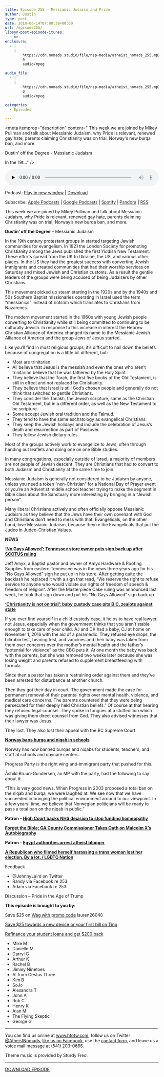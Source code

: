 ```yaml
---
title: Episode 255 – Messianic Judaism and Pride
author: Dustin
type: post
date: 2018-06-14T07:00:38+00:00
url: /episode255/
libsyn-post-episode-itunes:
  - no
enclosure:
  - |
    |
        https://cdn.nomads.studio/file/nsp-media/atheist_nomads_255.mp3
        0
        audio/mpeg
        
audio_file:
  - |
    |
        https://cdn.nomads.studio/file/nsp-media/atheist_nomads_255.mp3
        0
        audio/mpeg
        
categories:
  - Episodes

---
```

<div itemscope itemtype="http://schema.org/AudioObject">
  <meta itemprop="name" content="Episode 255 &#8211; Messianic Judaism and Pride" />
  
  <meta itemprop="uploadDate" content="2018-06-14T01:00:38-06:00" />
  
  <meta itemprop="encodingFormat" content="audio/mpeg" />
  
  <meta itemprop="description" content="
This week we are joined by Mikey Pullman and talk about Messianic Judaism, why Pride is relevant, renewed gay hate, parents claiming Christianity was on trial, Norway's new burqa ban, and more.

Dustin’ off the Degree - Messianic Judaism

In the 19t..." />
  
  <meta itemprop="contentUrl" content="https://dts.podtrac.com/redirect.mp3/cdn.nomads.studio/file/nsp-media/atheist_nomads_255.mp3" />
  </p> 
  
  <div class="powerpress_player" id="powerpress_player_8518">
    <audio class="wp-audio-shortcode" id="audio-1762-262" preload="none" style="width: 100%;" controls="controls"><source type="audio/mpeg" src="https://dts.podtrac.com/redirect.mp3/cdn.nomads.studio/file/nsp-media/atheist_nomads_255.mp3?_=262" /><a href="https://dts.podtrac.com/redirect.mp3/cdn.nomads.studio/file/nsp-media/atheist_nomads_255.mp3">https://dts.podtrac.com/redirect.mp3/cdn.nomads.studio/file/nsp-media/atheist_nomads_255.mp3</a></audio>
  </div>
</div>

<p class="powerpress_links powerpress_links_mp3">
  Podcast: <a href="https://dts.podtrac.com/redirect.mp3/cdn.nomads.studio/file/nsp-media/atheist_nomads_255.mp3" class="powerpress_link_pinw" target="_blank" title="Play in new window" onclick="return powerpress_pinw('https://htotw.com/?powerpress_pinw=1762-podcast');" rel="nofollow">Play in new window</a> | <a href="https://dts.podtrac.com/redirect.mp3/cdn.nomads.studio/file/nsp-media/atheist_nomads_255.mp3" class="powerpress_link_d" title="Download" rel="nofollow" download="atheist_nomads_255.mp3">Download</a>
</p>

<p class="powerpress_links powerpress_subscribe_links">
  Subscribe: <a href="https://podcasts.apple.com/us/podcast/humanists-take-on-the-world/id530050098?mt=2&ls=1" class="powerpress_link_subscribe powerpress_link_subscribe_itunes" target="_blank" title="Subscribe on Apple Podcasts" rel="nofollow">Apple Podcasts</a> | <a href="https://www.google.com/podcasts?feed=aHR0cDovL2F0aGVpc3Rub21hZHMubGlic3luLmNvbS9yc3M%3D" class="powerpress_link_subscribe powerpress_link_subscribe_googleplay" target="_blank" title="Subscribe on Google Podcasts" rel="nofollow">Google Podcasts</a> | <a href="https://open.spotify.com/show/3LzK2xZGike6Tc1GEMtMbr?si=LieN9SNuTpq96smuaUsH8A" class="powerpress_link_subscribe powerpress_link_subscribe_spotify" target="_blank" title="Subscribe on Spotify" rel="nofollow">Spotify</a> | <a href="https://www.pandora.com/podcast/atheist-nomads/PC:10122?corr=62071012&part=ug" class="powerpress_link_subscribe powerpress_link_subscribe_pandora" target="_blank" title="Subscribe on Pandora" rel="nofollow">Pandora</a> | <a href="https://htotw.com/feed/podcast/" class="powerpress_link_subscribe powerpress_link_subscribe_rss" target="_blank" title="Subscribe via RSS" rel="nofollow">RSS</a>
</p>

  
This week we are joined by Mikey Pullman and talk about Messianic Judaism, why Pride is relevant, renewed gay hate, parents claiming Christianity was on trial, Norway&#8217;s new burqa ban, and more.

**Dustin’ off the Degree** &#8211; Messianic Judaism

In the 19th century protestant groups in started targeting Jewish communities for evangelism. In 1821 the London Society for promoting Christianity among the Jews published the first Yiddish New Testament. These efforts spread from the UK to Ukraine, the US, and various other places. In the US they had the greatest success with converting Jewish immigrants and created communities that had their worship services on Saturday and mixed Jewish and Christian customs. As a result the gentile leaders of the groups were being accused of being Judaizers by other Christians.

This movement picked up steam starting in the 1920s and by the 1940s and 50s Southern Baptist missionaries operating in Israel used the term “messianics” instead of notsrim which translates to Christians from Nazarenes.

The modern movement started in the 1960s with young Jewish people converting to Christianity while still being committed to continuing to be culturally Jewish. In response to this increase in interest the Hebrew Christian Alliance of America changed its name to the Messianic Jewish Alliance of America and the group Jews of Jesus started.

Like you’ll find in most religious groups, it’s difficult to nail down the beliefs because of congregation is a little bit different, but:

* Most are trinitarian.  
* All believe that Jesus is the messiah and even the ones who aren’t trinitarian believe that he was fathered by the Holy Spirit.  
* They believe that the Torah, the first five books of the Old Testament, is still in effect and not replaced by Christianity.  
* They believe that Israel is still God’s chosen people and generally do not think that switched to gentile Christians.  
* They consider the Tanakh, the Jewish scripture, same as the Christian Old Testament, but in a different order, as well as the New Testament to be scripture.  
* Some accept Jewish oral tradition and the Talmud.  
* They tend to have the same eschatology as evangelical Christians.  
* They keep the Jewish holidays and include the celebration of Jesus’s death and resurrection as part of Passover.  
* They follow Jewish dietary rules.

Most of the groups actively work to evangelize to Jews, often through handing out leaflets and doing one on one Bible studies.

In many congregations, especially outside of Israel, a majority of members are not people of Jewish descent. They are Christians that had to convert to both Judaism and Christianity at the same time to join.

Messianic Judaism is generally not considered to be Judaism by anyone, unless you need a token “non-Christian” for a National Day of Prayer event or you’re an Adventist middle school teacher trying to make the segment in Bible class about the Sanctuary more interesting by bringing in a “Jewish person”.

Many liberal Christians actively and often officially oppose Messianic Judaism as they believe that the Jews have their own covenant with God and Christians don’t need to mess with that. Evangelicals, on the other hand, love Messianic Judaism, because they’re the Evangelicals that put the Judeo in Judeo-Christian Values.

**NEWS**

**<a href="https://www.syracuse.com/us-news/index.ssf/2018/06/no_gays_allowed_tennessee_hardware_store_sign.html" target="_blank" rel="noopener">&#8216;No Gays Allowed&#8217;: Tennessee store owner puts sign back up after SCOTUS ruling</a>**

Jeff Amyx, a Baptist pastor and owner of Amyx Hardware & Roofing Supplies from eastern Tennessee was in the news three years ago for his &#8220;No Gays Allowed&#8221; sign he put up in his store. After getting quite the backlash he replaced it with a sign that read, &#8220;We reserve the right to refuse service to anyone who would violate our rights of freedom of speech & freedom of religion&#8221;. After the Masterpiece Cake ruling was announced last week, he took that sign down and put his &#8220;No Gays Allowed&#8221; sign back up.

**<a href="http://www.cbc.ca/news/canada/british-columbia/christianity-custody-child-religious-debate-1.4693154" target="_blank" rel="noopener">&#8216;Christianity is not on trial&#8217;: baby custody case pits B.C. zealots against state</a>**

If you ever find yourself in a child custody case, it helps to have real lawyer, not Jesus, especially when the government thinks that you aren’t stable enough to take care of your child. AJ and DK had a baby, CJ at home on November 1, 2016 with the aid of a paramedic. They refused eye drops, the bilirubin test, hearing test, and vaccines and their baby was taken from them over concerns over the mother’s mental health and the father’s “potential for violence” as the CBC puts it. At one month the baby was back with the parents, but she was removed two weeks later because she was losing weight and parents refused to supplement breastfeeding with formula.

Since then a pastor has taken a restraining order against them and they’ve been arrested for disturbance at another church.

Then they got their day in court. The government made the case for permanent removal of their parental rights over mental health, violence, and medical care concerns. The parents countered that they were being persecuted for their deeply held Christian beliefs.” Of course at that hearing they refused legal counsel. They spoke in tongues at a stuffed lion which was giving them direct counsel from God. They also advised witnesses that their lawyer was Jesus.

They lost. They also lost their appeal with the BC Supreme Court.

**<a href="https://www.thelocal.no/20180606/norway-bans-burqa-and-niqab-in-schools" target="_blank" rel="noopener">Norway bans burqa and niqab in schools</a>**

Norway has now banned burqas and niqabs for students, teachers, and staff at schools and daycare centers.

Progress Party is the right wing anti-immigrant party that pushed for this.

Åshild Bruun-Gundersen, an MP with the party, had the following to say about it:

“This is very good news. When Progress in 2003 proposed a total ban on the niqab and burqa, we were laughed at. We see now that we have succeeded in bringing the political environment around to our viewpoint. In a few years’ time, we believe that Norwegian politicians will be ready to pass a total ban on the niqab in public.”

****Patron &#8211;** <a href="https://www.telegraph.co.uk/science/2018/06/05/high-court-backs-nhs-decision-stop-funding-homeopathy/" target="_blank" rel="noopener">High Court backs NHS decision to stop funding homeopathy</a>**

**<a href="http://www.patheos.com/blogs/friendlyatheist/2018/06/08/forget-the-bible-ga-county-commissioner-takes-oath-on-malcolm-xs-autobiography/" target="_blank" rel="noopener">Forget the Bible; GA County Commissioner Takes Oath on Malcolm X’s Autobiography</a>**

****Patron &#8211;** <a href="https://m.news24.com/Africa/News/egypt-authorities-arrest-atheist-blogger-20180506" target="_blank" rel="noopener">Egypt authorities arrest atheist blogger</a>**

**<a href="https://www.lgbtqnation.com/2018/06/republican-filmed-harassing-trans-woman-lost-election-lot/" target="_blank" rel="noopener">A Republican who filmed herself harassing a trans woman lost her election. By a lot. / LGBTQ Nation</a>**

Feedback

* @JohnnyLaird on Twitter  
* Randy via Facebook re 253  
* Adam via Facebook re 253

Discussion &#8211; Pride in the Age of Trump

**This episode is brought to you by:**

Save $25 on <a href="https://wagwalking.com/" target="_blank" rel="noopener">Wag with promo code</a> lauren26048

<a href="https://z73p4q77lno.ting.com/" target="_blank" rel="noopener">Save $25 towards a new device or your first bill on Ting</a>

[Refinance your student loans and get $200 back][1]

* Mike M  
* Danielle M  
* Darryl G  
* Arthur K  
* Rachel B  
* Jimmy Ninetoes  
* Al from Cestus Three  
* Kim B  
* SoJo  
* Alexandra T  
* John A  
* Rob C  
* Henry K  
* Alan M  
* The Flying Skeptic  
* George G

<hr width="500" />

You can find us online at <a href="https://www.htotw.com/" target="_blank" rel="noopener">www.htotw.com</a>, follow us on Twitter <a href="https://twitter.com/AtheistNomads" target="_blank" rel="noopener">@AtheistNomads</a>, <a href="https://htotw.com/facebook" target="_blank" rel="noopener">like us on Facebook</a>, use the [contact form](https://htotw.com/contact), and leave us a voice mail message at (541) 203-0666.

Theme music is provided by Sturdy Fred.

<hr width="”500”" />

<a href="https://dts.podtrac.com/redirect.mp3/cdn.nomads.studio/file/nsp-media/atheist_nomads_255.mp3" target="_blank" rel="noopener">DOWNLOAD EPISODE</a>

 [1]: https://www.earnest.com/invite/dustin851